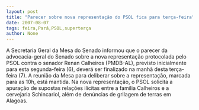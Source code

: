 ```yaml
---
layout: post
title: "Parecer sobre nova representação do PSOL fica para terça-feira"
date: 2007-08-07
tags: feira,Pará,PSOL,superterça
author: None
---
```

A Secretaria Geral da Mesa do Senado informou que o parecer da advocacia-geral do Senado sobre a nova representa&ccedil;&atilde;o protocolada pelo PSOL contra o senador Renan Calheiros (PMDB-AL), previsto inicialmente para esta segunda-feira (6), dever&aacute; ser finalizado na manh&atilde; desta ter&ccedil;a-feira (7). A reuni&atilde;o da Mesa para deliberar sobre a representa&ccedil;&atilde;o, marcada para as 10h, est&aacute; mantida. 
Na nova representa&ccedil;&atilde;o, o PSOL solicita a apura&ccedil;&atilde;o de supostas rela&ccedil;&otilde;es il&iacute;citas entre a fam&iacute;lia Calheiros e a cervejaria Schincariol, al&eacute;m de den&uacute;ncias de grilagem de terras em Alagoas. 